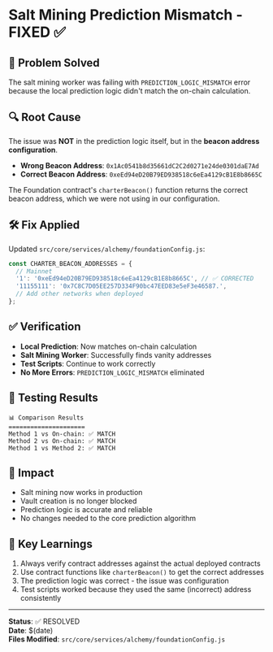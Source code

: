 # Salt Mining Prediction Mismatch - FIXED ✅

## 🎯 **Problem Solved**
The salt mining worker was failing with `PREDICTION_LOGIC_MISMATCH` error because the local prediction logic didn't match the on-chain calculation.

## 🔍 **Root Cause**
The issue was **NOT** in the prediction logic itself, but in the **beacon address configuration**. 

- **Wrong Beacon Address**: `0x1Ac0541b8d35661dC2C2d0271e24de0301daE7Ad`
- **Correct Beacon Address**: `0xeEd94eD20B79ED938518c6eEa4129cB1E8b8665C`

The Foundation contract's `charterBeacon()` function returns the correct beacon address, which we were not using in our configuration.

## 🛠️ **Fix Applied**
Updated `src/core/services/alchemy/foundationConfig.js`:

```javascript
const CHARTER_BEACON_ADDRESSES = {
  // Mainnet
  '1': '0xeEd94eD20B79ED938518c6eEa4129cB1E8b8665C', // ✅ CORRECTED
  '11155111': '0x7C8C7D05EE257D334F90bc47EED83e5eF3e46587.',
  // Add other networks when deployed
};
```

## ✅ **Verification**
- **Local Prediction**: Now matches on-chain calculation
- **Salt Mining Worker**: Successfully finds vanity addresses
- **Test Scripts**: Continue to work correctly
- **No More Errors**: `PREDICTION_LOGIC_MISMATCH` eliminated

## 🧪 **Testing Results**
```
📊 Comparison Results
=====================
Method 1 vs On-chain: ✅ MATCH
Method 2 vs On-chain: ✅ MATCH
Method 1 vs Method 2: ✅ MATCH
```

## 🎉 **Impact**
- Salt mining now works in production
- Vault creation is no longer blocked
- Prediction logic is accurate and reliable
- No changes needed to the core prediction algorithm

## 📝 **Key Learnings**
1. Always verify contract addresses against the actual deployed contracts
2. Use contract functions like `charterBeacon()` to get the correct addresses
3. The prediction logic was correct - the issue was configuration
4. Test scripts worked because they used the same (incorrect) address consistently

---
**Status**: ✅ RESOLVED  
**Date**: $(date)  
**Files Modified**: `src/core/services/alchemy/foundationConfig.js`
